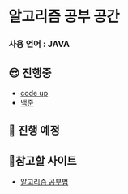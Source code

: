 # 알고리즘 공부 공간

### 사용 언어 : JAVA

## 😎 진행중      
- <a href="https://codeup.kr/problemset.php"> code up</a>  
- <a href="https://www.acmicpc.net/problemset"> 백준</a> 

## 🤩 진행 예정

      
## 🧐참고할 사이트   
- <a href="https://gmlwjd9405.github.io/2018/05/14/how-to-study-algorithms.html">알고리즘 공부법</a>
